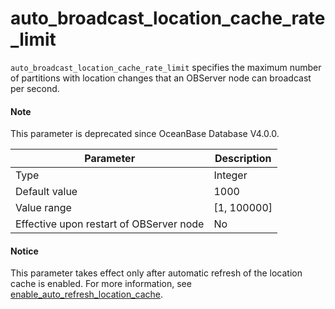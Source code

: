 auto_broadcast_location_cache_rate_limit
=============================================================

`auto_broadcast_location_cache_rate_limit` specifies the maximum number of partitions with location changes that an OBServer node can broadcast per second.

<main id="notice" type='explain'>
  <h4>Note</h4>
  <p> This parameter is deprecated since OceanBase Database V4.0.0.   </p>
</main>

| **Parameter** | **Description** |
|------------------|---------------|
| Type | Integer |
| Default value | 1000 |
| Value range | \[1, 100000\] |
| Effective upon restart of OBServer node | No |

<main id="notice" type='notice'>
  <h4>Notice</h4>
  <p> This parameter takes effect only after automatic refresh of the location cache is enabled. For more information, see <a href="../300.cluster-level-configuration-items/6600.enable_auto_refresh_location_cache.md">enable_auto_refresh_location_cache</a>. </p>
</main>